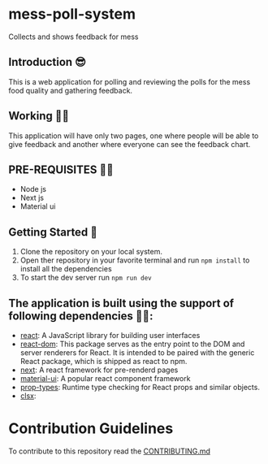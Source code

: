# mess-poll-system
 Collects and shows feedback for mess 


## Introduction 😎
This is a web application for polling and reviewing the polls for the mess food quality and gathering feedback. 


## Working 👨‍💻
This application will have only two pages, one where people will be able to give feedback 
and another where everyone can see the feedback chart. 

## PRE-REQUISITES 👊🏻
- Node js 
- Next js 
- Material ui 


## Getting Started 🤖
1. Clone the repository on your local system. 
2. Open ther repository in your favorite terminal and run `npm install` to install all the dependencies 
3. To start the dev server run `npm run dev` 


## The application is built using the support of following dependencies 👌🏻: 

- [react](https://reactjs.org/): A JavaScript library for building user interfaces
- [react-dom](https://www.npmjs.com/package/react-dom): This package serves as the entry point to the DOM and server renderers for React. It is intended to be paired with the generic React package, which is shipped as react to npm.
- [next](https://nextjs.org/): A react framework for pre-renderd pages 
- [material-ui](https://material-ui.com/): A popular react component framework
- [prop-types](https://www.npmjs.com/package/prop-types): Runtime type checking for React props and similar objects.
- [clsx](https://www.npmjs.com/package/clsx): 

# Contribution Guidelines

To contribute to this repository read the [CONTRIBUTING.md](https://github.com/cu-unofficial/mess-poll-system/blob/master/CONTRIBUTING.md)

